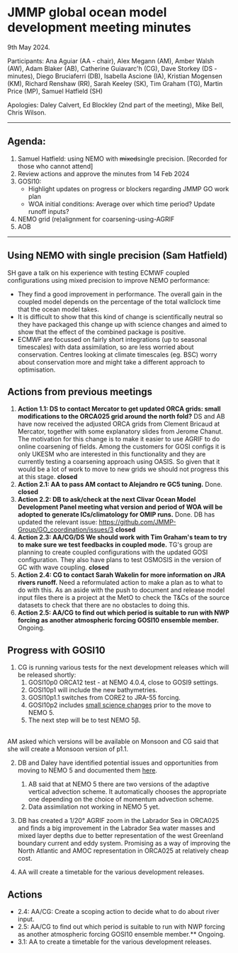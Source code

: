 # JMMP global ocean model development meeting minutes

9th May 2024.

Participants: Ana Aguiar (AA - chair), Alex Megann (AM), Amber Walsh (AW), Adam Blaker (AB),
Catherine Guiavarc'h (CG), Dave Storkey (DS - minutes), Diego Bruciaferri (DB), 
Isabella Ascione (IA), Kristian Mogensen (KM), Richard Renshaw (RR), 
Sarah Keeley (SK), Tim Graham (TG), Martin Price (MP), Samuel Hatfield (SH)

Apologies: Daley Calvert, Ed Blockley (2nd part of the meeting), Mike Bell, Chris Wilson.

----------

## Agenda:
1. Samuel Hatfield: using NEMO with ~~mixed~~single precision. [Recorded for those who cannot attend]
2. Review actions and approve the minutes from 14 Feb 2024
3. GOSI10:
   - Highlight updates on progress or blockers regarding JMMP GO work plan
   - WOA initial conditions: Average over which time period? Update runoff inputs?
4. NEMO grid (re)alignment for coarsening-using-AGRIF
5. AOB

----------

## Using NEMO with single precision (Sam Hatfield)

SH gave a talk on his experience with testing ECMWF coupled configurations using mixed 
precision to improve NEMO performance: 
 - They find a good improvement in performance. The overall gain in the coupled model depends on the percentage of the total wallclock time that the ocean model takes.
 - It is difficult to show that this kind of change is scientifically neutral so they have packaged this change up with science changes and aimed to show that the effect of the combined package is positive.
 - ECMWF are focussed on fairly short integrations (up to seasonal timescales) with data assimilation, so are less worried about conservation. Centres looking at climate timescales (eg. BSC) worry about conservation more and might take a different approach to optimisation. 

## Actions from previous meetings

1. **Action 1.1: DS to contact Mercator to get updated ORCA grids: small modifications to the ORCA025 grid around the north fold?** DS and AB have now received the adjusted ORCA grids from Clement Bricaud at Mercator, together with some explanatory slides from Jerome Chanut. The motivation for this change is to make it easier to use AGRIF to do online coarsening of fields. Among the customers for GOSI configs it is only UKESM who are interested in this functionality and they are currently testing a coarsening approach using OASIS. So given that it would be a lot of work to move to new grids we should not progress this at this stage. **closed**
2. **Action 2.1: AA to pass AM contact to Alejandro re GC5 tuning.** Done. **closed**
3. **Action 2.2: DB to ask/check at the next Clivar Ocean Model Development Panel meeting what version and period of WOA will be adopted to generate ICs/climatology for OMIP runs.** Done. DB has updated the relevant issue: https://github.com/JMMP-Group/GO_coordination/issues/3 **closed**
4. **Action 2.3: AA/CG/DS We should work with Tim Graham's team to try to make sure we test feedbacks in coupled mode.** TG's group are planning to create coupled configurations with the updated GOSI configuration. They also have plans to test OSMOSIS in the version of GC with wave coupling. **closed** 
5. **Action 2.4: CG to contact Sarah Wakelin for more information on JRA rivers runoff.** Need a reformulated action to make a plan as to what to do with this. As an aside with the push to document and release model input files there is a project at the MetO to check the T&Cs of the source datasets to check that there are no obstacles to doing this.
6. **Action 2.5: AA/CG to find out which period is suitable to run with NWP forcing as another atmospheric forcing GOSI10 ensemble member.** Ongoing.

## Progress with GOSI10

1. CG is running various tests for the next development releases which will be released shortly:
   1. GOSI10p0 ORCA12 test - at NEMO 4.0.4, close to GOSI9 settings. 
   2. GOSI10p1 will include the new bathymetries.
   3. GOSI10p1.1 switches from CORE2 to JRA-55 forcing. 
   4. GOSI10p2 includes [small science changes](https://github.com/JMMP-Group/GO_coordination/issues/18) prior to the move to NEMO 5.
   5. The next step will be to test NEMO 5&beta;.
</br>
AM asked which versions will be available on Monsoon and CG said that she will create a Monsoon version of p1.1.


2. DB and Daley have identified potential issues and opportunities from moving to NEMO 5 and documented them [here](https://github.com/JMMP-Group/GO_coordination/issues/2).
   1. AB said that at NEMO 5 there are two versions of the adaptive vertical advection scheme. It automatically chooses the appropriate one depending on the choice of momentum advection scheme.
   2. Data assimilation not working in NEMO 5 yet.  

3. DB has created a 1/20&deg; AGRIF zoom in the Labrador Sea in ORCA025 and finds a big improvement
in the Labrador Sea water masses and mixed layer depths due to better representation of the west Greenland
boundary current and eddy system. Promising as a way of improving the North Atlantic and AMOC representation
in ORCA025 at relatively cheap cost. 

4. AA will create a timetable for the various development releases. 

## Actions

 * 2.4: AA/CG: Create a scoping action to decide what to do about river input.
 * 2.5: AA/CG to find out which period is suitable to run with NWP forcing as another atmospheric forcing GOSI10 ensemble member.** Ongoing.
 * 3.1: AA to create a timetable for the various development releases.


